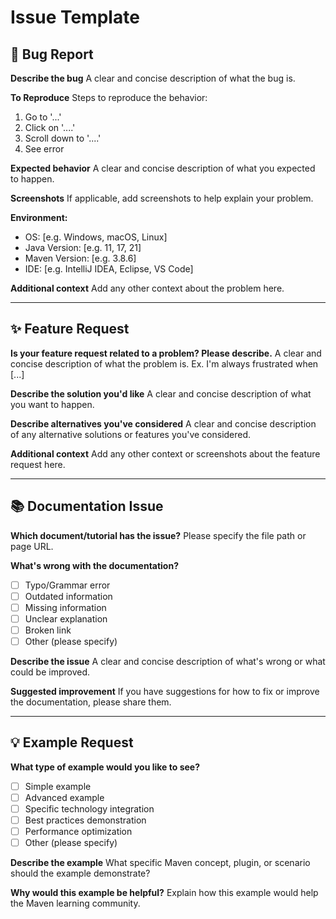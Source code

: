 # Issue Template

## 🐛 Bug Report

**Describe the bug**
A clear and concise description of what the bug is.

**To Reproduce**
Steps to reproduce the behavior:
1. Go to '...'
2. Click on '....'
3. Scroll down to '....'
4. See error

**Expected behavior**
A clear and concise description of what you expected to happen.

**Screenshots**
If applicable, add screenshots to help explain your problem.

**Environment:**
- OS: [e.g. Windows, macOS, Linux]
- Java Version: [e.g. 11, 17, 21]
- Maven Version: [e.g. 3.8.6]
- IDE: [e.g. IntelliJ IDEA, Eclipse, VS Code]

**Additional context**
Add any other context about the problem here.

---

## ✨ Feature Request

**Is your feature request related to a problem? Please describe.**
A clear and concise description of what the problem is. Ex. I'm always frustrated when [...]

**Describe the solution you'd like**
A clear and concise description of what you want to happen.

**Describe alternatives you've considered**
A clear and concise description of any alternative solutions or features you've considered.

**Additional context**
Add any other context or screenshots about the feature request here.

---

## 📚 Documentation Issue

**Which document/tutorial has the issue?**
Please specify the file path or page URL.

**What's wrong with the documentation?**
- [ ] Typo/Grammar error
- [ ] Outdated information
- [ ] Missing information
- [ ] Unclear explanation
- [ ] Broken link
- [ ] Other (please specify)

**Describe the issue**
A clear and concise description of what's wrong or what could be improved.

**Suggested improvement**
If you have suggestions for how to fix or improve the documentation, please share them.

---

## 💡 Example Request

**What type of example would you like to see?**
- [ ] Simple example
- [ ] Advanced example
- [ ] Specific technology integration
- [ ] Best practices demonstration
- [ ] Performance optimization
- [ ] Other (please specify)

**Describe the example**
What specific Maven concept, plugin, or scenario should the example demonstrate?

**Why would this example be helpful?**
Explain how this example would help the Maven learning community.

